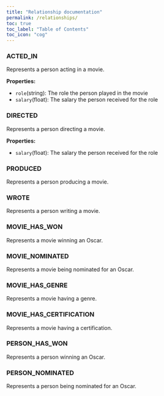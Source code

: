 ```yaml
---
title: "Relationship documentation"
permalink: /relationships/
toc: true
toc_label: "Table of Contents"
toc_icon: "cog"
---
```


### ACTED_IN
Represents a person acting in a movie.

**Properties:**
- `role`(string): The role the person played in the movie
- `salary`(float): The salary the person received for the role

### DIRECTED
Represents a person directing a movie.

**Properties:**
- `salary`(float): The salary the person received for the role

### PRODUCED
Represents a person producing a movie.

### WROTE
Represents a person writing a movie.

### MOVIE_HAS_WON
Represents a movie winning an Oscar.

### MOVIE_NOMINATED
Represents a movie being nominated for an Oscar.

### MOVIE_HAS_GENRE
Represents a movie having a genre.

### MOVIE_HAS_CERTIFICATION
Represents a movie having a certification.

### PERSON_HAS_WON
Represents a person winning an Oscar.

### PERSON_NOMINATED
Represents a person being nominated for an Oscar.
